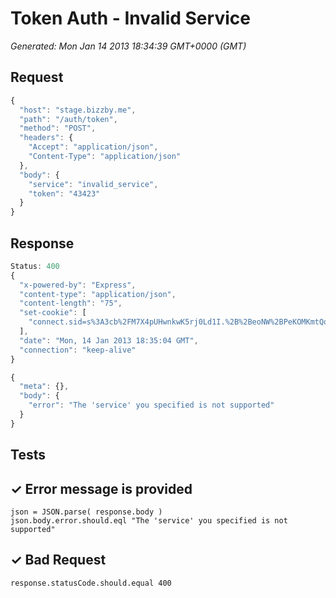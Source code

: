 # Token Auth - Invalid Service

*Generated: Mon Jan 14 2013 18:34:39 GMT+0000 (GMT)*
## Request
```javascript
{
  "host": "stage.bizzby.me",
  "path": "/auth/token",
  "method": "POST",
  "headers": {
    "Accept": "application/json",
    "Content-Type": "application/json"
  },
  "body": {
    "service": "invalid_service",
    "token": "43423"
  }
}
```

## Response
```javascript
Status: 400
{
  "x-powered-by": "Express",
  "content-type": "application/json",
  "content-length": "75",
  "set-cookie": [
    "connect.sid=s%3A3cb%2FM7X4pUHwnkwK5rj0Ld1I.%2B%2BeoNW%2BPeKOMKmtQo60YSL1kcERA0vR%2BDD4s%2FOnLGkw; Path=/"
  ],
  "date": "Mon, 14 Jan 2013 18:35:04 GMT",
  "connection": "keep-alive"
}
```
```javascript
{
  "meta": {},
  "body": {
    "error": "The 'service' you specified is not supported"
  }
}
```

## Tests

## ✓ Error message is provided
```
json = JSON.parse( response.body )
json.body.error.should.eql "The 'service' you specified is not supported"
```

## ✓ Bad Request
```
response.statusCode.should.equal 400
```

